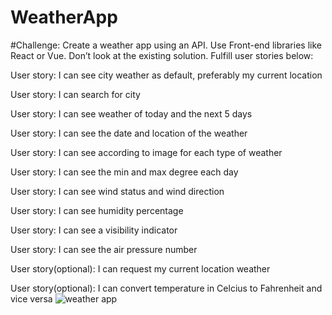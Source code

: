 # WeatherApp
#Challenge: Create a weather app using an API. Use Front-end libraries like React or Vue. Don’t look at the existing solution. Fulfill user stories below:

User story: I can see city weather as default, preferably my current location

User story: I can search for city

User story: I can see weather of today and the next 5 days

User story: I can see the date and location of the weather

User story: I can see according to image for each type of weather

User story: I can see the min and max degree each day

User story: I can see wind status and wind direction

User story: I can see humidity percentage

User story: I can see a visibility indicator

User story: I can see the air pressure number

User story(optional): I can request my current location weather

User story(optional): I can convert temperature in Celcius to Fahrenheit and vice versa
![weather app](https://github.com/HiruniSew/WeatherApp/assets/149354111/270f9e6c-2a3d-430d-ab0f-bd38f0abb33b)
